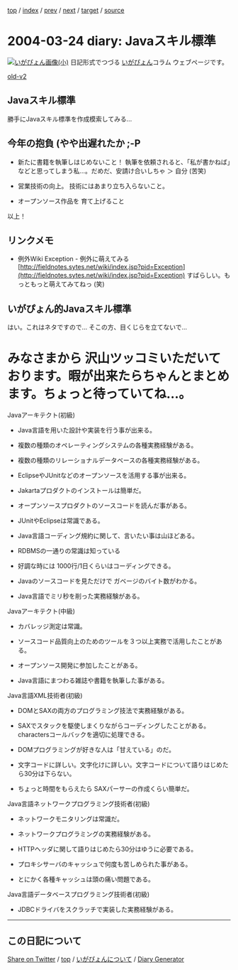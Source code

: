 [top](../index.html) 
 / [index](index.html) 
 / [prev](https://igapyon.github.io/diary/2004/ig040323.html) 
 / [next](https://igapyon.github.io/diary/2004/ig040325.html) 
 / [target](https://igapyon.github.io/diary/2004/ig040324.html) 
 / [source](https://github.com/igapyon/diary/blob/gh-pages/2004/ig040324.html.src.md) 

2004-03-24 diary: Javaスキル標準
=====================================================================================================
[![いがぴょん画像(小)](https://igapyon.github.io/diary/images/iga200306s.jpg "いがぴょん")](https://igapyon.github.io/diary/memo/memoigapyon.html) 日記形式でつづる [いがぴょん](https://igapyon.github.io/diary/memo/memoigapyon.html)コラム ウェブページです。

[old-v2](ig040324-orig.html)

## Javaスキル標準

勝手にJavaスキル標準を作成模索してみる…


## 今年の抱負 (やや出遅れたか ;-P

* 新たに書籍を執筆しはじめないこと！
  執筆を依頼されると、「私が書かねば」などと思ってしまう私…。だめだ、安請け合いしちゃ
  ＞ 自分 (苦笑)
  
* 営業技術の向上。
  技術にはあまり立ち入らないこと。
  
* オープンソース作品を 育て上げること

以上！

## リンクメモ

* 例外Wiki
  Exception - 例外に萌えてみる
  [http://fieldnotes.sytes.net/wiki/index.jsp?pid=Exception](http://fieldnotes.sytes.net/wiki/index.jsp?pid=Exception)
  すばらしい。もっともっと萌えてみてねっ (笑)

## いがぴょん的Javaスキル標準

はい。これはネタですので… そこの方、目くじらを立てないで…
# みなさまから 沢山ツッコミいただいております。暇が出来たらちゃんとまとめます。ちょっと待っていてね…。

Javaアーキテクト(初級)

* Java言語を用いた設計や実装を行う事が出来る。
  
* 複数の種類のオペレーティングシステムの各種実務経験がある。
  
* 複数の種類のリレーショナルデータベースの各種実務経験がある。
  
* EclipseやJUnitなどのオープンソースを活用する事が出来る。
  
* Jakartaプロダクトのインストールは簡単だ。
  
* オープンソースプロダクトのソースコードを読んだ事がある。
  
* JUnitやEclipseは常識である。
  
* Java言語コーディング規約に関して、言いたい事は山ほどある。
  
* RDBMSの一通りの常識は知っている
  
* 好調な時には 1000行/1日くらいはコーディングできる。
  
* Javaのソースコードを見ただけで ガベージのバイト数がわかる。
  
* Java言語でミリ秒を削った実務経験がある。

Javaアーキテクト(中級)

* カバレッジ測定は常識。
  
* ソースコード品質向上のためのツールを３つ以上実務で活用したことがある。
  
* オープンソース開発に参加したことがある。
  
* Java言語にまつわる雑誌や書籍を執筆した事がある。

Java言語XML技術者(初級)

* DOMとSAXの両方のプログラミング技法で実務経験がある。
  
* SAXでスタックを駆使しまくりながらコーディングしたことがある。charactersコールバックを適切に処理できる。
  
* DOMプログラミングが好きな人は「甘えている」のだ。
  
* 文字コードに詳しい。文字化けに詳しい。文字コードについて語りはじめたら30分は下らない。
  
* ちょっと時間をもらえたら SAXパーサーの作成くらい簡単だ。

Java言語ネットワークプログラミング技術者(初級)

* ネットワークモニタリングは常識だ。
  
* ネットワークプログラミングの実務経験がある。
  
* HTTPヘッダに関して語りはじめたら30分はゆうに必要である。
  
* プロキシサーバのキャッシュで何度も苦しめられた事がある。
  
* とにかく各種キャッシュは頭の痛い問題である。

Java言語データベースプログラミング技術者(初級)

* JDBCドライバをスクラッチで実装した実務経験がある。

----------------------------------------------------------------------------------------------------

## この日記について

[Share on Twitter](https://twitter.com/intent/tweet?hashtags=igapyon%2Cdiary%2C%E3%81%84%E3%81%8C%E3%81%B4%E3%82%87%E3%82%93&text=Java%E3%82%B9%E3%82%AD%E3%83%AB%E6%A8%99%E6%BA%96&url=https%3A%2F%2Figapyon.github.io%2Fdiary%2F2004%2Fig040324.html) / [top](../index.html) / [いがぴょんについて](https://igapyon.github.io/diary/memo/memoigapyon.html) / [Diary Generator](https://github.com/igapyon/igapyonv3)
